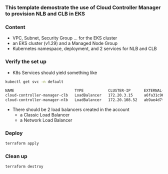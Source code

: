 ### This template demostrate the use of Cloud Controller Manager to provision NLB and CLB in EKS

### Content
- VPC, Subnet, Security Group ... for the EKS cluster
- an EKS cluster (v1.29) and a Managed Node Group
- Kubernetes namespace, deployment, and 2 services for NLB and CLB


### Verify the set up
- K8s Services should yield something like
```sh
kubectl get svc -n default 

NAME                           TYPE           CLUSTER-IP      EXTERNAL-IP                                                                        PORT(S)        AGE
cloud-controller-manager-clb   LoadBalancer   172.20.3.15     a6fa31c964f5f4ba8abb963d8b297a54-259685839.ca-central-1.elb.amazonaws.com          80:30598/TCP   125m
cloud-controller-manager-nlb   LoadBalancer   172.20.108.52   ab9ae4d7f72234571af3517217652bd0-b6d1c1e3298914c0.elb.ca-central-1.amazonaws.com   80:30498/TCP   125m
```

- There should be 2 load balancers created in the account
  - a Classic Load Balancer
  - a Network Load Balancer

### Deploy
```sh
terraform apply
```

### Clean up

```sh
terraform destroy
```